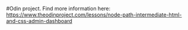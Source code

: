 #Odin project. Find more information here: https://www.theodinproject.com/lessons/node-path-intermediate-html-and-css-admin-dashboard

